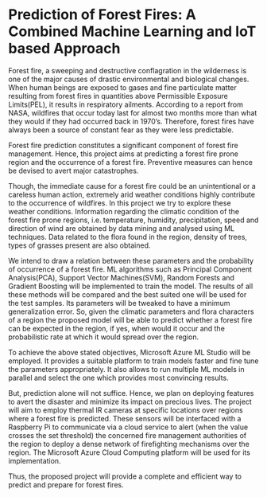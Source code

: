 # Prediction of Forest Fires: A Combined Machine Learning and IoT based Approach

Forest fire, a sweeping and destructive conflagration in the wilderness is one of the major causes of drastic environmental and biological changes. When human beings are exposed to gases and fine particulate matter resulting from forest fires in quantities above Permissible Exposure Limits(PEL), it results in respiratory ailments. According to a report from NASA, wildfires that occur today last for almost two months more than what they would if they had occurred back in 1970’s. Therefore, forest fires have always been a source of constant fear as they were less predictable.

Forest fire prediction constitutes a significant component of forest fire management. Hence, this project aims at predicting a forest fire prone region and the occurrence of a forest fire. Preventive measures can hence be devised to avert major catastrophes.

Though, the immediate cause for a forest fire could be an unintentional or a careless human action, extremely arid weather conditions highly contribute to the occurrence of wildfires. In this project we try to explore these weather conditions. Information regarding the climatic condition of the forest fire prone regions, i.e. temperature, humidity, precipitation, speed and direction of wind are obtained by data mining and analysed using ML techniques. Data related to the flora found in the region, density of trees, types of grasses present are also obtained.

We intend to draw a relation between these parameters and the probability of occurrence of a forest fire. ML algorithms such as Principal Component Analysis(PCA), Support Vector Machines(SVM), Random Forests and Gradient Boosting will be implemented to train the model. The results of all these methods will be compared and the best suited one will be used for the test samples. Its parameters will be tweaked to have a minimum generalization error. So, given the climatic parameters and flora characters of a region the proposed model will be able to predict whether a forest fire can be expected in the region, if yes, when would it occur and the probabilistic rate at which it would spread over the region. 

To achieve the above stated objectives, Microsoft Azure ML Studio will be employed. It provides a suitable platform to train models faster and fine tune the parameters appropriately. It also allows to run multiple ML models in parallel and select the one which provides most convincing results.

But, prediction alone will not suffice. Hence, we plan on deploying features to avert the disaster and minimize its impact on precious lives. The project will aim to employ thermal IR cameras at specific locations over regions where a forest fire is predicted. These sensors will be interfaced with a Raspberry Pi to communicate via a cloud service to alert (when the value crosses the set threshold) the concerned fire management authorities of the region to deploy a dense network of firefighting mechanisms over the region. The Microsoft Azure Cloud Computing platform will be used for its implementation.

Thus, the proposed project will provide a complete and efficient way to predict and prepare for forest fires.
